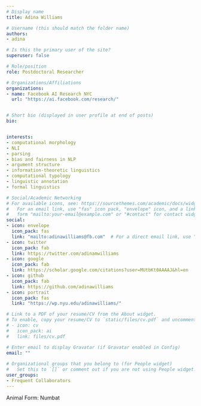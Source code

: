 ```yaml
---
# Display name
title: Adina Williams

# Username (this should match the folder name)
authors:
- adina

# Is this the primary user of the site?
superuser: false

# Role/position
role: Postdoctoral Researcher

# Organizations/Affiliations
organizations:
- name: Facebook AI Research NYC
  url: "https://ai.facebook.com/research/"


# Short bio (displayed in user profile at end of posts)
bio: 


interests:
- computational morphology 
- NLI 
- parsing
- bias and fairness in NLP
- argument structure
- information-theoretic linguistics
- computational typology
- linguistic annotation
- formal linguistics

# Social/Academic Networking
# For available icons, see: https://sourcethemes.com/academic/docs/widgets/#icons
#   For an email link, use "fas" icon pack, "envelope" icon, and a link in the
#   form "mailto:your-email@example.com" or "#contact" for contact widget.
social:
- icon: envelope
  icon_pack: fas
  link: "mailto:adinawilliams@fb.com"  # For a direct email link, use "mailto:test@example.org".
- icon: twitter
  icon_pack: fab
  link: https://twitter.com/adinamwilliams
- icon: google
  icon_pack: fab
  link: https://scholar.google.com/citations?user=MUtbKt0AAAAJ&hl=en
- icon: github
  icon_pack: fab
  link: https://github.com/adinawilliams
- icon: portrait
  icon_pack: fas
  link: "https://wp.nyu.edu/adinawilliams/"

# Link to a PDF of your resume/CV from the About widget.
# To enable, copy your resume/CV to `static/files/cv.pdf` and uncomment the lines below.  
# - icon: cv
#   icon_pack: ai
#   link: files/cv.pdf 

# Enter email to display Gravatar (if Gravatar enabled in Config)
email: ""
  
# Organizational groups that you belong to (for People widget)
#   Set this to `[]` or comment out if you are not using People widget.  
user_groups:
- Frequent Collaborators
---
```


Animal Form: Numbat 

<!-- <img  class="avatar-small" src="kinkajou.jpg" style="float: center" />
 -->
